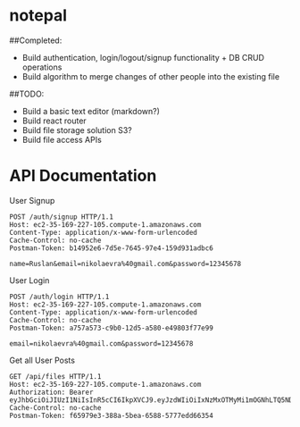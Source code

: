 # notepal

##Completed:
* Build authentication, login/logout/signup functionality + DB CRUD operations
* Build algorithm to merge changes of other people into the existing file 

##TODO:
* Build a basic text editor (markdown?)
* Build react router
* Build file storage solution S3?
* Build file access APIs

# API Documentation
User Signup
```
POST /auth/signup HTTP/1.1
Host: ec2-35-169-227-105.compute-1.amazonaws.com
Content-Type: application/x-www-form-urlencoded
Cache-Control: no-cache
Postman-Token: b14952e6-7d5e-7645-97e4-159d931adbc6

name=Ruslan&email=nikolaevra%40gmail.com&password=12345678
```

User Login
```
POST /auth/login HTTP/1.1
Host: ec2-35-169-227-105.compute-1.amazonaws.com
Content-Type: application/x-www-form-urlencoded
Cache-Control: no-cache
Postman-Token: a757a573-c9b0-12d5-a580-e49803f77e99

email=nikolaevra%40gmail.com&password=12345678
```

Get all User Posts
```
GET /api/files HTTP/1.1
Host: ec2-35-169-227-105.compute-1.amazonaws.com
Authorization: Bearer eyJhbGciOiJIUzI1NiIsInR5cCI6IkpXVCJ9.eyJzdWIiOiIxNzMxOTMyMi1mOGNhLTQ5NDEtOTgzZi1jYThiYzkyYjgzMTMiLCJpYXQiOjE1MTQ0NTYyMzR9.Elw3sGO7jNStoR6GMkaPK9Et7IAlZVvnSxOlY5K83RM
Cache-Control: no-cache
Postman-Token: f65979e3-388a-5bea-6588-5777edd66354

```
